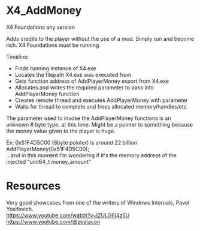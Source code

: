 # X4_AddMoney

X4 Foundations any version

Adds credits to the player without the use of a mod. Simply run and become rich. X4 Foundations must be running.

Timeline:
- Finds running instance of X4.exe
- Locates the filepath X4.exe was executed from
- Gets function address of AddPlayerMoney export from X4.exe
- Allocates and writes the required parameter to pass into AddPlayerMoney function
- Creates remote thread and executes AddPlayerMoney with parameter
- Waits for thread to complete and frees allocated memory/handles/etc.

The parameter used to invoke the AddPlayerMoney functions is an unknown 8 byte type, at this time. Might be a pointer to something because the money value given to the player is huge.  

Ex: 0x51F4D5C00 (8byte pointer) is around 22 billion  
AddPlayerMoney(0x51F4D5C00);  
...and in this moment I'm wondering if it's the memory address of the injected "uint64_t money_amount"  

# Resources
Very good showcases from one of the writers of Windows Internals, Pavel Yosifovich.  
https://www.youtube.com/watch?v=IZULG6I4z5U  
https://www.youtube.com/@zodiacon
